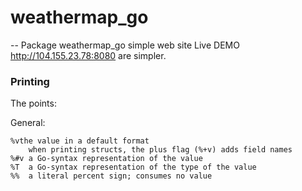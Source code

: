 # weathermap_go
--
Package weathermap_go simple web site Live DEMO http://104.155.23.78:8080 are
simpler.


### Printing

The points:

General:

    %vthe value in a default format
        when printing structs, the plus flag (%+v) adds field names
    %#v a Go-syntax representation of the value
    %T	a Go-syntax representation of the type of the value
    %%	a literal percent sign; consumes no value
